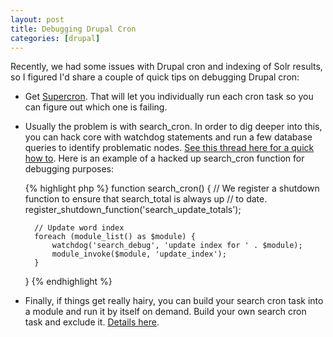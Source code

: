 ```yaml
---
layout: post
title: Debugging Drupal Cron
categories: [drupal]
---
```


Recently, we had some issues with Drupal cron and indexing of Solr results, so I figured I'd share a couple of quick tips on debugging Drupal cron:


* Get [Supercron](http://drupal.org/project/supercron). That will let you individually run each cron task so you can figure out which one is failing.
* Usually the problem is with search\_cron. In order to dig deeper into this, you can hack core with watchdog statements and run a few database queries to identify problematic nodes. [See this thread here for a quick how to](http://drupal.org/node/361171). Here is an example of a hacked up search_cron function for debugging purposes:

	{% highlight php %}
	function search_cron() {
		// We register a shutdown function to ensure that search_total is always up
		// to date.
		register_shutdown_function('search_update_totals');
		
		// Update word index
		foreach (module_list() as $module) {
			watchdog('search_debug', 'update index for ' . $module);
			module_invoke($module, 'update_index');
		}
	}
	{% endhighlight %}

* Finally, if things get really hairy, you can build your search cron task into a module and run it by itself on demand. Build your own search cron task and exclude it. [Details here](http:/drupal.org/node/635480).